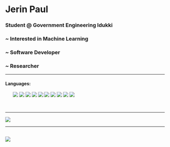 <h1> Jerin Paul </h1>
<h3>Student @ Government Engineering Idukki</h3>
<h3>~ Interested in Machine Learning</h3>
<h3>~ Software Developer</h3>
<h3>~ Researcher</h3>
<hr>
<h4>Languages:</h4>
<ul>
  <img src = "https://img.shields.io/badge/Python-14354C?style=for-the-badge&logo=python&logoColor=white">
  <img src="https://img.shields.io/badge/Java-ED8B00?style=for-the-badge&logo=java&logoColor=white">
  <img src="https://img.shields.io/badge/C%2B%2B-00599C?style=for-the-badge&logo=c%2B%2B&logoColor=white">
  <img  src="https://img.shields.io/badge/C-00599C?style=for-the-badge&logo=c&logoColor=white">
  <img  src = "https://img.shields.io/badge/C%23-239120?style=for-the-badge&logo=c-sharp&logoColor=white">
  <img src="https://img.shields.io/badge/JavaScript-F7DF1E?style=for-the-badge&logo=javascript&logoColor=black">
  <img src="https://img.shields.io/badge/React-20232A?style=for-the-badge&logo=react&logoColor=61DAFB">
  <img  src="https://img.shields.io/badge/HTML5-E34F26?style=for-the-badge&logo=html5&logoColor=white">
  <img  src="https://img.shields.io/badge/CSS3-1572B6?style=for-the-badge&logo=css3&logoColor=white">
  <img src="https://img.shields.io/badge/Google_Cloud-4285F4?style=for-the-badge&logo=google-cloud&logoColor=white">
</ul>
<br>
<hr>
<img src="https://github-readme-stats.vercel.app/api?username=mrwolfie13&theme=">
<hr>
<br>
<img src="https://github-readme-stats.vercel.app/api/top-langs/?username=mrwolfie13&theme=blue-green">

